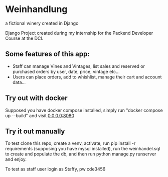 # Weinhandlung
a fictional winery created in Django

Django Project created during my internship for the Packend Developer Course at the DCI.

## Some features of this app:

- Staff can manage Vines and Vintages, list sales and reserved or purchased orders by user, date, price, vintage etc...
- Users can place orders, add to whishlist, manage their cart and account data...

## Try out with docker
Supposed you have docker compose installed, simply run "docker compose up --build" and visit [0.0.0.0:8080](0.0.0.0:8080)

## Try it out manually
To test clone this repo, create a venv, activate, run pip install -r requirements (supposing you have mysql installed), run the weinhandel.sql to create and populate the db, and then run python manage.py runserver and enjoy.

To test as staff user login as Staffy, pw cde3456